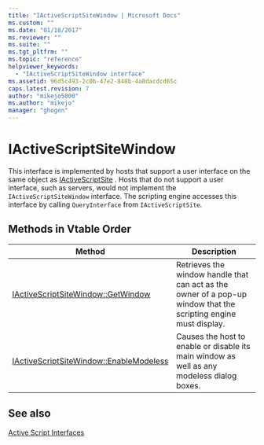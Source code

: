 ```yaml
---
title: "IActiveScriptSiteWindow | Microsoft Docs"
ms.custom: ""
ms.date: "01/18/2017"
ms.reviewer: ""
ms.suite: ""
ms.tgt_pltfrm: ""
ms.topic: "reference"
helpviewer_keywords: 
  - "IActiveScriptSiteWindow interface"
ms.assetid: 96d5c493-2c0b-47e2-848b-4a8dacdcd65c
caps.latest.revision: 7
author: "mikejo5000"
ms.author: "mikejo"
manager: "ghogen"
---
```

# IActiveScriptSiteWindow
This interface is implemented by hosts that support a user interface on the same object as [IActiveScriptSite](../../winscript/reference/iactivescriptsite.md) . Hosts that do not support a user interface, such as servers, would not implement the `IActiveScriptSiteWindow` interface. The scripting engine accesses this interface by calling `QueryInterface` from `IActiveScriptSite`.  
  
## Methods in Vtable Order  
  
|Method|Description|  
|------------|-----------------|  
|[IActiveScriptSiteWindow::GetWindow](../../winscript/reference/iactivescriptsitewindow-getwindow.md)|Retrieves the window handle that can act as the owner of a pop-up window that the scripting engine must display.|  
|[IActiveScriptSiteWindow::EnableModeless](../../winscript/reference/iactivescriptsitewindow-enablemodeless.md)|Causes the host to enable or disable its main window as well as any modeless dialog boxes.|  
  
## See also  
 [Active Script Interfaces](../../winscript/reference/active-script-interfaces.md)